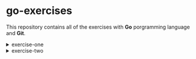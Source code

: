 # go-exercises

This repository contains all of the exercises with __Go__ porgramming language and __Git__.

<details>
<summary>exercise-one</summary>

* Enter in the hello folder
* Run the programm _hello.go_
* Type in the terminal the following commands and "Hello World" will be printed as a result
```bash
cd hello
go run .
> Hello, World
```
</details>

<details>
<summary>exercise-two</summary>

* Enter in the function folder
* Run the programm _function.go_
* Type in the terminal the following commands and "Hello World" alongside with "12" will be printed as results
```bash
cd function
go run function.go
> Hello, World
> 12
```
<details>
<summary>bonus</summary>

* Enter in the function folder
* Run the programm _function-bonus.go_
* Type in the terminal the following commands and "Your result is" alongside with the sum of the two numbers you chose will be printed as results
```bash
cd function-bonus
go run function-bonus.go
> Type a number 
> Type an other number
> Your result is <sum>
```
</details>

<details>
<summary>bonus-bonus</summary>

* Enter in the function folder
* Run the programm _bonus-bonus-ex-2.go_
* Type in the terminal the following commands and "Your result is" alongside with the result of the operation you chose will be printed
* If you use invalid operators this message will appear: `Operation not supported`
```bash
cd bonus-bonus-ex-2
go run bonus-bonus-ex-2.go
> Type a number 
> Choose an operator
> Type an other number
> Your result is <num>
```
</details>

</details>